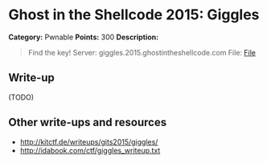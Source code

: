 # Ghost in the Shellcode 2015: Giggles

**Category:** Pwnable
**Points:** 300
**Description:**

> Find the key!
> Server: giggles.2015.ghostintheshellcode.com
> File: [File](giggles-30bd23b66e6b55d9672c415af2d716d075b196d03c9fed5a2a9d5966bda7cd93)

## Write-up

(TODO)

## Other write-ups and resources

* <http://kitctf.de/writeups/gits2015/giggles/>
* http://idabook.com/ctf/giggles_writeup.txt

